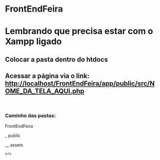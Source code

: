 # FrontEndFeira

<h1>Lembrando que precisa estar com o Xampp ligado</h1>
<h2>Colocar a pasta dentro do htdocs</h2>
<h2>Acessar a página via o link: <a href="http://localhost/FrontEndFeira/app/public/src/NOME_DA_TELA_AQUI.php">http://localhost/FrontEndFeira/app/public/src/NOME_DA_TELA_AQUI.php</a></h2>
<br>
<h3>Caminho das pastas:</h3>
<p>FrontEndFeira</p>
<p>_ public</p>
<p> __ assets</p>



    src
